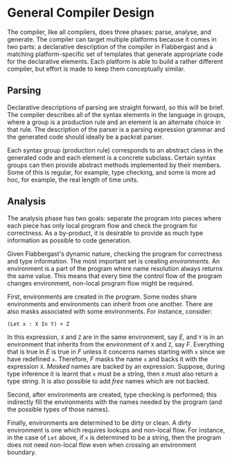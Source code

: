 # General Compiler Design

The compiler, like all compilers, does three phases: parse, analyse, and
generate. The compiler can target multiple platforms because it comes in two
parts: a declarative description of the compiler in Flabbergast and a matching
platform-specific set of templates that generate appropriate code for the
declarative elements. Each platform is able to build a rather different
compiler, but effort is made to keep them conceptually similar.

## Parsing
Declarative descriptions of parsing are straight forward, so this will be
brief. The compiler describes all of the syntax elements in the language in
groups, where a group is a production rule and an element is an alternate
choice in that rule. The description of the parser is a parsing expression
grammar and the generated code should ideally be a packrat parser.

Each syntax group (production rule) corresponds to an abstract class in the
generated code and each element is a concrete subclass. Certain syntax groups
can then provide abstract methods implemented by their members. Some of this is
regular, for example, type checking, and some is more ad hoc, for example, the
real length of time units.

## Analysis
The analysis phase has two goals: separate the program into pieces where each
piece has only local program flow and check the program for correctness. As a
by-product, it is desirable to provide as much type information as possible to
code generation.

Given Flabbergast's dynamic nature, checking the program for correctness and
type information. The most important set is creating _environments_. An
environment is a part of the program where name resolution always returns the
same value. This means that every time the control flow of the program changes
environment, non-local program flow might be required.

First, environments are created in the program. Some nodes share environments
and environments can inherit from one another. There are also masks associated
with some environments. For instance, consider:

    (Let x : X In Y) + Z

In this expression, `X` and `Z` are in the same environment, say _E_, and `Y`
is in an environment that inherits from the environment of `X` and `Z`, say
_F_. Everything that is true in _E_ is true in _F_ unless it concerns names
starting with `x` since we have redefined `x`. Therefore, _F_ masks the name
`x` and backs it with the expression `X`. _Masked_ names are backed by an
expression. Suppose, during type inference it is learnt that `x` must be a
string, then `X` must also return a type string. It is also possible to add
_free_ names which are not backed.

Second, after environments are created, type checking is performed; this
indirectly fill the environments with the names needed by the program (and the
possible types of those names).

Finally, environments are determined to be dirty or clean. A dirty environment
is one which requires lookups and non-local flow. For instance, in the case of
`Let` above, if `x` is determined to be a string, then the program does not
need non-local flow even when crossing an environment boundary.
